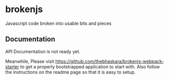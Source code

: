 # brokenjs
Javascript code broken into usable bits and pieces

## Documentation
API Documentation is not ready yet.

Meanwhile, Please visit https://github.com/thebhaskara/brokenjs-webpack-starter to get a properly bootstrapped application to start with. Also follow the instructions on the readme page so that it is easy to setup.
